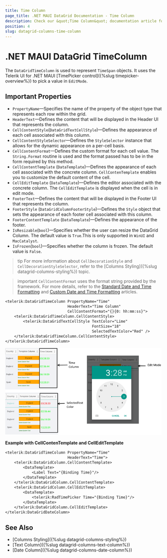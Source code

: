 ```yaml
---
title: Time Column
page_title: .NET MAUI DataGrid Documentation - Time Column
description: Check our &quot;Time Column&quot; documentation article for Telerik DataGrid for .NET MAUI.
position: 4
slug: datagrid-columns-time-column
---
```


# .NET MAUI DataGrid TimeColumn

The `DataGridTimeColumn` is used to represent `TimeSpan` objects. It uses the Telerik UI for .NET MAUI [TimePicker control]({%slug timepicker-overview%}) to pick a value in `EditMode`.

## Important Properties

* `PropertyName`&mdash;Specifies the name of the property of the object type that represents each row within the grid.
* `HeaderText`&mdash;Defines the content that will be displayed in the Header UI that represents the column.
* `CellContentStyle`(`DataGridTextCellStyle`)&mdash;Defines the appearance of each cell associated with this column. 
* `CellContentStyleSelector`&mdash;Defines the `StyleSelector` instance that allows for the dynamic appearance on a per-cell basis.
* `CellContentFormat`&mdash;Defines the custom format for each cell value. The `String.Format` routine is used and the format passed has to be in the form required by this method.
* `CellContentTemplate` (`DataTemplate`)&mdash;Defines the appearance of each cell associated with the concrete column. `CellContenTemplate` enables you to customize the default content of the cell.
* `CellEditTemplate` (`DataTemplate`)&mdash;Defines the editor associated with the concrete column. The `CellEditTemplate` is displayed when the cell is in edit mode.
* `FooterText`&mdash;Defines the content that will be displayed in the Footer UI that represents the column.
* `FooterStyle` (`DataGridColumnFooterStyle`)&mdash;Defines the `Style` object that sets the appearance of each footer cell associated with this column.
* `FooterContentTemplate` (`DataTemplate`)&mdash;Defines the appearance of the footer.
* `IsResizable`(`bool`)&mdash;Specifies whether the user can resize the DataGrid Column. The default value is `True`.This is only supported in `WinUI` and `MacCatalyst`.
* `IsFrozen`(`bool`)&mdash;Specifies whether the column is frozen. The default value is `False`.

>tip For more information about `CellDecorationStyle` and `CellDecorationStyleSelector`, refer to the [Columns Styling]({%slug datagrid-columns-styling%}) topic.

>important `CellContentFormat` uses the format string provided by the framework. For more details, refer to the [Standard Date and Time Formatting](https://docs.microsoft.com/en-us/dotnet/standard/base-types/standard-date-and-time-format-strings) and [Custom Date and Time Formatting](https://docs.microsoft.com/en-us/dotnet/standard/base-types/custom-date-and-time-format-strings) articles.


```XAML
<telerik:DataGridTimeColumn PropertyName="Time"
                            HeaderText="Time Column"
                            CellContentFormat="{}{0: hh:mm:ss}">
    <telerik:DataGridTimeColumn.CellContentStyle>
        <telerik:DataGridTextCellStyle TextColor="Lime"
                                       FontSize="18"
                                       SelectedTextColor="Red" />
    </telerik:DataGridTimeColumn.CellContentStyle>
</telerik:DataGridTimeColumn>
```

![DataGrid Time Column](images/timecolumn-overview.png)

**Example with CellContenTemplate and CellEditTemplate**

```XAML
<telerik:DataGridTimeColumn PropertyName="Time" 
							HeaderText="Time">
	<telerik:DataGridColumn.CellContentTemplate>
		<DataTemplate>
			<Label Text="{Binding Time}"/>
		</DataTemplate>
	</telerik:DataGridColumn.CellContentTemplate>
	<telerik:DataGridColumn.CellEditTemplate>
		<DataTemplate>
			<telerik:RadTimePicker Time="{Binding Time}"/>
		</DataTemplate>
	</telerik:DataGridColumn.CellEditTemplate>
</telerik:DataGridDateColumn>
```

## See Also

- [Columns Styling]({%slug datagrid-columns-styling%})
- [Text Column]({%slug datagrid-columns-text-column%})
- [Date Column]({%slug datagrid-columns-date-column%})

